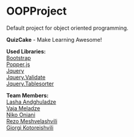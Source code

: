 # OOPProject
Default project for object oriented programming.

<b>QuizCake</b> - Make Learning Awesome!

<b>Used Libraries:</b><br>
<a href="https://getbootstrap.com/">Bootstrap</a><br>
<a href="https://popper.js.org/">Popper.js</a><br>
<a href="https://jquery.com/">Jquery</a><br>
<a href="https://jqueryvalidation.org/">Jquery.Validate</a><br>
<a href="https://mottie.github.io/tablesorter/">Jquery.Tablesorter</a><br>

<b>Team Members:</b><br>
<a href="https://github.com/landg16">Lasha Andghuladze</a><br>
<a href="https://github.com/vmela">Vaja Meladze</a><br>
<a href="https://github.com/oniani1">Niko Oniani</a><br>
<a href="https://github.com/rezimeshvelashvili">Rezo Meshvelashvili</a><br>
<a href="https://github.com/GKotoreishvili">Giorgi Kotoreishvili</a><br>